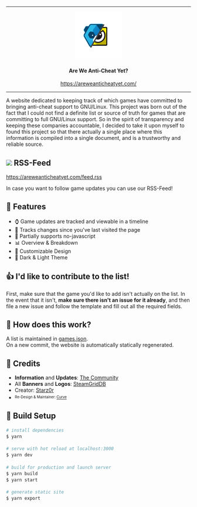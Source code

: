 <div align="center"> 

<hr/>

<img src="public/icon.webp" width=128/>

#### Are We Anti-Cheat Yet?

https://areweanticheatyet.com/

<hr/>
</div>


A website dedicated to keeping track of which games have committed to bringing anti-cheat support to GNU/Linux. This project was born out of the fact that I could not find a definite list or source of truth for games that are committing to full GNU/Linux support. So in the spirit of transparency and keeping these companies accountable, I decided to take it upon myself to found this project so that there actually a single place where this information is compiled into a single document, and is a trustworthy and reliable source.

## <img src="https://upload.wikimedia.org/wikipedia/en/thumb/4/43/Feed-icon.svg/1200px-Feed-icon.svg.png" width=18/> RSS-Feed

https://areweanticheatyet.com/feed.rss  

In case you want to follow game updates you can use our RSS-Feed!

## 🎉 Features

- ⌚ Game updates are tracked and viewable in a timeline
- 🤖 Tracks changes since you've last visited the page
- 🛑 Partially supports no-javascript
- 📊 Overview & Breakdown
- 👀 Customizable Design
- 🌙 Dark & Light Theme

## 👍 I'd like to contribute to the list!

First, make sure that the game you'd like to add isn't actually on the list. In the event that it isn't, **make sure there isn't an issue for it already**, and then file a new issue and follow the template and fill out all the required fields.

## 📖 How does this work?

A list is maintained in [games.json](games.json).  
On a new commit, the website is automatically statically regenerated.

## 🫶 Credits

- **Information** and **Updates**: [The Community](https://github.com/Starz0r/AreWeAntiCheatYet/issues)
- All **Banners** and **Logos**: [SteamGridDB](https://www.steamgriddb.com/)
- Creator: [Starz0r](https://github.com/Starz0r)
- <sup><sub>Re-Design & Maintainer: [Curve](https://github.com/Curve)</sub></sup>

## 👷 Build Setup

```bash
# install dependencies
$ yarn

# serve with hot reload at localhost:3000
$ yarn dev

# build for production and launch server
$ yarn build
$ yarn start

# generate static site
$ yarn export
```